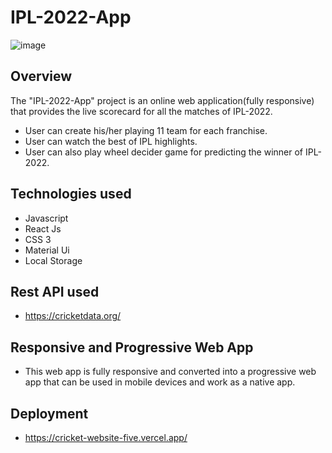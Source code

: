 # IPL-2022-App
![image](https://user-images.githubusercontent.com/93786534/180216718-d377b619-ab53-4230-ad1f-d0713a3dedae.png)

## Overview
The "IPL-2022-App" project is an online web application(fully responsive) that provides the live scorecard for all the matches of IPL-2022.
* User can create his/her playing 11 team for each franchise.
* User can watch the best of IPL highlights.
* User can also play wheel decider game for predicting the winner of IPL-2022. 

## Technologies used
* Javascript
* React Js
* CSS 3
* Material Ui
* Local Storage

## Rest API used
* https://cricketdata.org/

## Responsive and Progressive Web App
* This web app is fully responsive and converted into a progressive web app that can be used in mobile devices and work as a native app.
## Deployment

* https://cricket-website-five.vercel.app/
